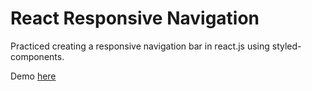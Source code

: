 # React Responsive Navigation

Practiced creating a responsive navigation bar in react.js using styled-components.

Demo [here](https://philip-owen.github.io/react-responsive-navigation/)